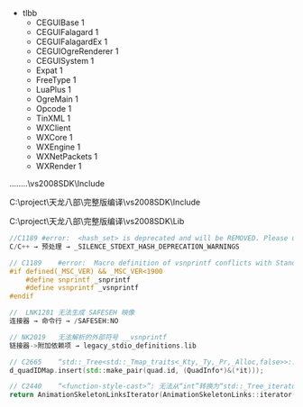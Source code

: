 
- tlbb
  - CEGUIBase 1
  - CEGUIFalagard 1
  - CEGUIFalagardEx 1
  - CEGUIOgreRenderer 1
  - CEGUISystem 1
  - Expat 1
  - FreeType 1
  - LuaPlus 1
  - OgreMain 1
  - Opcode 1
  - TinXML 1
  - WXClient
  - WXCore 1
  - WXEngine 1
  - WXNetPackets 1
  - WXRender 1

..\..\..\..\vs2008SDK\Include

C:\project\天龙八部\完整版编译\vs2008SDK\Include

C:\project\天龙八部\完整版编译\vs2008SDK\Lib

```cpp
//C1189	#error:  <hash_set> is deprecated and will be REMOVED. Please use <unordered_set>. You can define _SILENCE_STDEXT_HASH_DEPRECATION_WARNINGS to suppress this error.
C/C++ → 预处理 → _SILENCE_STDEXT_HASH_DEPRECATION_WARNINGS

// C1189	#error:  Macro definition of vsnprintf conflicts with Standard Library function declaration
#if defined(_MSC_VER) && _MSC_VER<1900
    #define snprintf _snprintf
    #define vsnprintf _vsnprintf
#endif

// 	LNK1281	无法生成 SAFESEH 映像
连接器 → 命令行 → /SAFESEH:NO

// NK2019	无法解析的外部符号 __vsnprintf
链接器->附加依赖项 → legacy_stdio_definitions.lib

// C2665	“std::_Tree<std::_Tmap_traits<_Kty,_Ty,_Pr,_Alloc,false>>::insert”: 没有重载函数可以转换所有参数类型
d_quadIDMap.insert(std::make_pair(quad.id, (QuadInfo*)&(*it)));

// C2440	“<function-style-cast>”: 无法从“int”转换为“std::_Tree_iterator<std::_Tree_val<std::_Tree_simple_types<std::pair<const Ogre::String,Ogre::String>>>>”
return AnimationSkeletonLinksIterator(AnimationSkeletonLinks::iterator(), AnimationSkeletonLinks::iterator());



```

